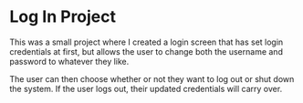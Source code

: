 # Log In Project

This was a small project where I created a login screen that has set login credentials at first, but allows the user to change both the username and password to whatever they like.

The user can then choose whether or not they want to log out or shut down the system.  If the user logs out, their updated credentials will carry over.
